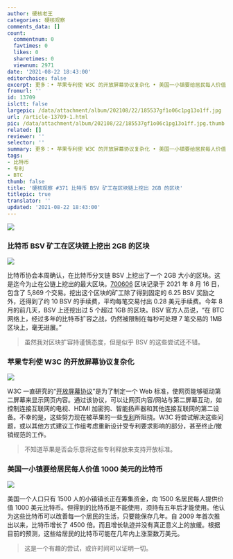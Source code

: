 ```yaml
---
author: 硬核老王
categories: 硬核观察
comments_data: []
count:
  commentnum: 0
  favtimes: 0
  likes: 0
  sharetimes: 0
  viewnum: 2971
date: '2021-08-22 18:43:00'
editorchoice: false
excerpt: 更多：• 苹果专利使 W3C 的开放屏幕协议复杂化 • 美国一小镇要给居民每人价值 1000 美元的比特币
fromurl: ''
id: 13709
islctt: false
largepic: /data/attachment/album/202108/22/185537gf1o06c1pg13o1ff.jpg
url: /article-13709-1.html
pic: /data/attachment/album/202108/22/185537gf1o06c1pg13o1ff.jpg.thumb.jpg
related: []
reviewer: ''
selector: ''
summary: 更多：• 苹果专利使 W3C 的开放屏幕协议复杂化 • 美国一小镇要给居民每人价值 1000 美元的比特币
tags:
- 比特币
- 专利
- BTC
thumb: false
title: '硬核观察 #371 比特币 BSV 矿工在区块链上挖出 2GB 的区块'
titlepic: true
translator: ''
updated: '2021-08-22 18:43:00'
---
```


![](/data/attachment/album/202108/22/185537gf1o06c1pg13o1ff.jpg)


### 比特币 BSV 矿工在区块链上挖出 2GB 的区块


![](/data/attachment/album/202108/22/185446aeqbee2kz7bjdlbd.jpg)


比特币协会本周确认，在比特币分叉链 BSV 上挖出了一个 2GB 大小的区块。这是迄今为止在公链上挖出的最大区块。[700606](https://whatsonchain.com/block-height/700606) 区块记录于 2021 年 8 月 16 日，包含了 5,869 个交易。挖出这个区块的矿工除了得到固定的 6.25 BSV 奖励之外，还得到了约 10 BSV 的手续费，平均每笔交易付出 0.28 美元手续费。今年 8 月的前几天，BSV 上还挖出过 5 个超过 1GB 的区块。BSV 官方人员说，“在 BTC 网络上，经过多年的比特币扩容之战，仍然被限制在每秒可处理 7 笔交易的 1MB 区块上，毫无进展。”



> 
> 虽然我对区块扩容持谨慎态度，但是似乎 BSV 的这些尝试还不错。
> 
> 
> 


### 苹果专利使 W3C 的开放屏幕协议复杂化


![](/data/attachment/album/202108/22/185459eypxzw4ru2u345up.jpg)


W3C 一直研究的“[开放屏幕协议](https://www.w3.org/TR/openscreenprotocol/)”是为了制定一个 Web 标准，使网页能够驱动第二屏幕来显示网页内容。通过该协议，可以让网页内容/网站与第二屏幕互动，如控制连接互联网的电视、HDMI 加密狗、智能扬声器和其他连接互联网的第二设备。不幸的是，这些努力现在被苹果的一些[专利](https://www.w3.org/2021/08/secondscreen-pag/Overview.html#disclosures)所阻挠。W3C 将尝试解决这些问题，或以其他方式建议工作组考虑重新设计受专利要求影响的部分，甚至终止/撤销规范的工作。



> 
> 不知道苹果是否会乐意将这些专利释放来支持开放标准。
> 
> 
> 


### 美国一小镇要给居民每人价值 1000 美元的比特币


![](/data/attachment/album/202108/22/185508ohksl24clepq2eww.jpg)


美国一个人口只有 1500 人的小镇镇长正在筹集资金，向 1500 名居民每人提供价值 1000 美元比特币。但得到的比特币是不能使用，须持有五年后才能使用。他认为这些比特币可以改善每一个居民的生活，只要能保存几年。自 2009 年首次推出以来，比特币增长了 4500 倍。而且增长轨迹并没有真正意义上的放缓。根据目前的预测，这些给居民的比特币可能在几年内上涨至数万美元。



> 
> 这是一个有趣的尝试，或许时间可以证明一切。
> 
> 
>